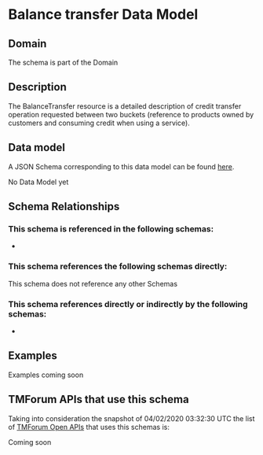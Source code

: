 # Balance transfer Data Model

## Domain

The  schema is part of the  Domain

## Description

The BalanceTransfer resource is a detailed description of credit transfer operation requested between two buckets (reference to products owned by customers and consuming credit when using a service).

## Data model

A JSON Schema corresponding to this data model can be found
[here](https://github.com/tmforum-rand/schemas/blob/candidates/Customer/BalanceTransfer.schema.json).

No Data Model yet

## Schema Relationships

### This schema is referenced in the following schemas:

-

### This schema references the following schemas directly:

This schema does not reference any other Schemas

### This schema references directly or indirectly by the following schemas:

-



## Examples

Examples coming soon

## TMForum APIs that use this schema

Taking into consideration the snapshot of 04/02/2020 03:32:30 UTC the list of [TMForum Open APIs](https://www.tmforum.org/open-apis/) that uses this schemas is:

Coming soon